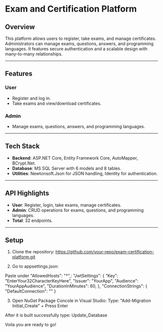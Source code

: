 # Exam and Certification Platform

## Overview

This platform allows users to register, take exams, and manage certificates. Administrators can manage exams, questions, answers, and programming languages. It features secure authentication and a scalable design with many-to-many relationships.

---

## Features

### User
- Register and log in.
- Take exams and view/download certificates.

### Admin
- Manage exams, questions, answers, and programming languages.

---

## Tech Stack

- **Backend**: ASP.NET Core, Entity Framework Core, AutoMapper, BCrypt.Net.
- **Database**: MS SQL Server with 6 models and 8 tables.
- **Utilities**: Newtonsoft.Json for JSON handling, Identity for authentication.

---

## API Highlights

- **User**: Register, login, take exams, manage certificates.
- **Admin**: CRUD operations for exams, questions, and programming languages.
- **Total**: 32 endpoints.

---

## Setup

1. Clone the repository:
https://github.com/your-repo/exam-certification-platform.git

2. Go to appsettings.json:

Paste under "AllowedHosts": "*",:
  "JwtSettings": {
    "Key": "EnterYour32CharacterKeyHere",
    "Issuer": "YourApp",
    "Audience": "YourAppAudience",
    "DurationInMinutes": 60,
  },
  "ConnectionStrings": {
    "DefaultConnection": ""
  }

3. Open NuGet Package Concole in Visual Studio:
Type: "Add-Migration Initial_Create" + Press Enter

After it is built successfully type: Update_Database

Voila you are ready to go!


